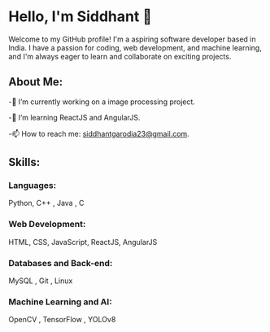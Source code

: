 # Hello, I'm Siddhant 👋

Welcome to my GitHub profile! I'm a aspiring software developer based in India. I have a passion for coding, web development, and machine learning, and I'm always eager to learn and collaborate on exciting projects.

## About Me: 

-🔭 I’m currently working on a image processing project.

-🌱 I’m learning ReactJS and AngularJS.

-📫 How to reach me: siddhantgarodia23@gmail.com.

## Skills:

### Languages:

Python, C++ , Java , C

### Web Development:

HTML, CSS, JavaScript, ReactJS, AngularJS

### Databases and Back-end:

MySQL , Git , Linux 

### Machine Learning and AI:

OpenCV , TensorFlow , YOLOv8

<!--
**siddhantgarodia/siddhantgarodia** is a ✨ _special_ ✨ repository because its `README.md` (this file) appears on your GitHub profile.

Here are some ideas to get you started:


-->
